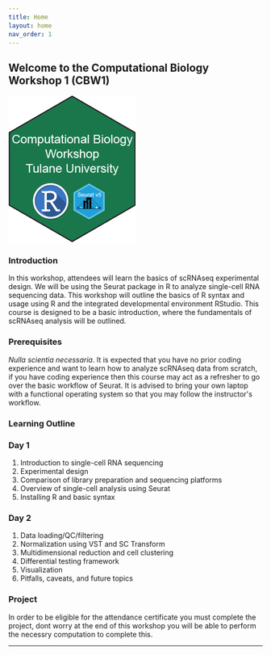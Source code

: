 ```yaml
---
title: Home
layout: home
nav_order: 1
---
```


## Welcome to the Computational Biology Workshop 1 (CBW1)

![](https://raw.githubusercontent.com/Dragonmasterx87/CompBio1-Tulane/main/assets/images/logo.png)

### Introduction
In this workshop, attendees will learn the basics of scRNAseq experimental design. We will be using the Seurat package in R to analyze single-cell RNA sequencing data.
This workshop will outline the basics of R syntax and usage using R and the integrated developmental environment RStudio. This course is designed to be a basic introduction,
where the fundamentals of scRNAseq analysis will be outlined. 

### Prerequisites
_Nulla scientia necessaria_. It is expected that you have no prior coding experience and want to learn how to analyze scRNAseq data from scratch, if you have coding experience then
this course may act as a refresher to go over the basic workflow of Seurat. It is advised to bring your own laptop with a functional operating system so that you may follow the instructor's
workflow.

### Learning Outline
### Day 1
1. Introduction to single-cell RNA sequencing
2. Experimental design
3. Comparison of library preparation and sequencing platforms
4. Overview of single-cell analysis using Seurat
5. Installing R and basic syntax
 
### Day 2
1. Data loading/QC/filtering
2. Normalization using VST and SC Transform
3. Multidimensional reduction and cell clustering
4. Differential testing framework
5. Visualization
6. Pitfalls, caveats, and future topics

### Project
In order to be eligible for the attendance certificate you must complete the project, dont worry at the end of this workshop you will be able to perform the necessry computation to complete this.

----
[Just the Docs]: https://just-the-docs.github.io/just-the-docs/
[GitHub Pages]: https://docs.github.com/en/pages
[README]: https://github.com/just-the-docs/just-the-docs-template/blob/main/README.md
[Jekyll]: https://jekyllrb.com
[GitHub Pages / Actions workflow]: https://github.blog/changelog/2022-07-27-github-pages-custom-github-actions-workflows-beta/
[use this template]: https://github.com/just-the-docs/just-the-docs-template/generate
